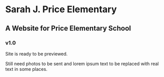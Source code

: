# Sarah J. Price Elementary

## A Website for Price Elementary School

### v1.0
Site is ready to be previewed.

Still need photos to be sent and lorem ipsum text to be replaced with real text in some places.
